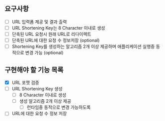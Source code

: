## 요구사항

- [ ] URL 입력폼 제공 및 결과 출력
- [ ] URL Shortening Key는 8 Character 이내로 생성
- [ ] 단축된 URL 요청시 원래 URL로 리다이렉트
- [ ] 단축된 URL에 대한 요청 수 정보저장 (optional)
- [ ] Shortening Key를 생성하는 알고리즘 2개 이상 제공하며 애플리케이션 실행중 동적으로 변경 가능 (optional)

## 구현해야 할 기능 목록

- [x] URL 포맷 검증
- [ ] URL Shortening Key 생성
    - [ ] 8 Character 이내로 생성
    - [ ] 생성 알고리즘 2개 이상 제공
        - [ ] 런타임중 동적으로 변경 가능하도록
- [ ] URL에 대한 요청 수 정보 저장
